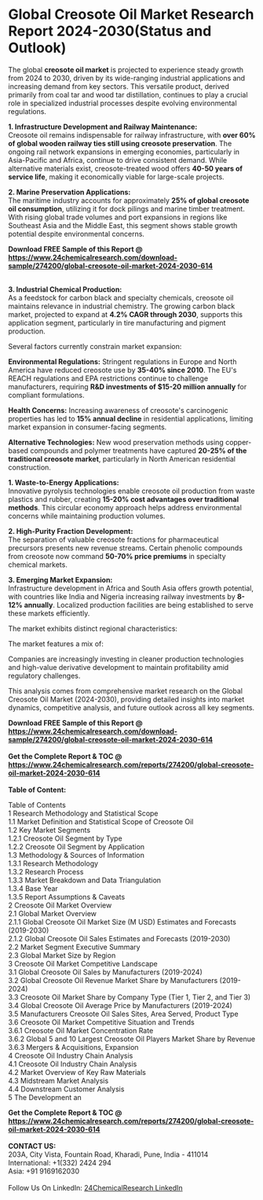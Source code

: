 <h1>Global Creosote Oil Market Research Report 2024-2030(Status and Outlook)</h1><p>The global <strong>creosote oil market</strong> is projected to experience steady growth from 2024 to 2030, driven by its wide-ranging industrial applications and increasing demand from key sectors. This versatile product, derived primarily from coal tar and wood tar distillation, continues to play a crucial role in specialized industrial processes despite evolving environmental regulations.</p><p><strong>1. Infrastructure Development and Railway Maintenance:</strong><br>
Creosote oil remains indispensable for railway infrastructure, with <strong>over 60% of global wooden railway ties still using creosote preservation</strong>. The ongoing rail network expansions in emerging economies, particularly in Asia-Pacific and Africa, continue to drive consistent demand. While alternative materials exist, creosote-treated wood offers <strong>40-50 years of service life</strong>, making it economically viable for large-scale projects.</p><p><strong>2. Marine Preservation Applications:</strong><br>
The maritime industry accounts for approximately <strong>25% of global creosote oil consumption</strong>, utilizing it for dock pilings and marine timber treatment. With rising global trade volumes and port expansions in regions like Southeast Asia and the Middle East, this segment shows stable growth potential despite environmental concerns.</p><div><b>Download FREE Sample of this Report @ 
            <a href="https://www.24chemicalresearch.com/download-sample/274200/global-creosote-oil-market-2024-2030-614">
            https://www.24chemicalresearch.com/download-sample/274200/global-creosote-oil-market-2024-2030-614</a></b></div><br><p><strong>3. Industrial Chemical Production:</strong><br>
As a feedstock for carbon black and specialty chemicals, creosote oil maintains relevance in industrial chemistry. The growing carbon black market, projected to expand at <strong>4.2% CAGR through 2030</strong>, supports this application segment, particularly in tire manufacturing and pigment production.</p><p>Several factors currently constrain market expansion:</p><p><strong>Environmental Regulations:</strong> Stringent regulations in Europe and North America have reduced creosote use by <strong>35-40% since 2010</strong>. The EU's REACH regulations and EPA restrictions continue to challenge manufacturers, requiring <strong>R&amp;D investments of $15-20 million annually</strong> for compliant formulations.</p><p><strong>Health Concerns:</strong> Increasing awareness of creosote's carcinogenic properties has led to <strong>15% annual decline</strong> in residential applications, limiting market expansion in consumer-facing segments.</p><p><strong>Alternative Technologies:</strong> New wood preservation methods using copper-based compounds and polymer treatments have captured <strong>20-25% of the traditional creosote market</strong>, particularly in North American residential construction.</p><p><strong>1. Waste-to-Energy Applications:</strong><br>
Innovative pyrolysis technologies enable creosote oil production from waste plastics and rubber, creating <strong>15-20% cost advantages over traditional methods</strong>. This circular economy approach helps address environmental concerns while maintaining production volumes.</p><p><strong>2. High-Purity Fraction Development:</strong><br>
The separation of valuable creosote fractions for pharmaceutical precursors presents new revenue streams. Certain phenolic compounds from creosote now command <strong>50-70% price premiums</strong> in specialty chemical markets.</p><p><strong>3. Emerging Market Expansion:</strong><br>
Infrastructure development in Africa and South Asia offers growth potential, with countries like India and Nigeria increasing railway investments by <strong>8-12% annually</strong>. Localized production facilities are being established to serve these markets efficiently.</p><p>The market exhibits distinct regional characteristics:</p><p>The market features a mix of:</p><p>Companies are increasingly investing in cleaner production technologies and high-value derivative development to maintain profitability amid regulatory challenges.</p><p>This analysis comes from comprehensive market research on the Global Creosote Oil Market (2024-2030), providing detailed insights into market dynamics, competitive analysis, and future outlook across all key segments.</p><div><b>Download FREE Sample of this Report @ 
            <a href="https://www.24chemicalresearch.com/download-sample/274200/global-creosote-oil-market-2024-2030-614">
            https://www.24chemicalresearch.com/download-sample/274200/global-creosote-oil-market-2024-2030-614</a></b></div><br><div><b>Get the Complete Report & TOC @ 
            <a href="https://www.24chemicalresearch.com/reports/274200/global-creosote-oil-market-2024-2030-614">
            https://www.24chemicalresearch.com/reports/274200/global-creosote-oil-market-2024-2030-614</a></b></div><br>
            <b>Table of Content:</b><p>Table of Contents<br />
1 Research Methodology and Statistical Scope<br />
1.1 Market Definition and Statistical Scope of Creosote Oil<br />
1.2 Key Market Segments<br />
1.2.1 Creosote Oil Segment by Type<br />
1.2.2 Creosote Oil Segment by Application<br />
1.3 Methodology & Sources of Information<br />
1.3.1 Research Methodology<br />
1.3.2 Research Process<br />
1.3.3 Market Breakdown and Data Triangulation<br />
1.3.4 Base Year<br />
1.3.5 Report Assumptions & Caveats<br />
2 Creosote Oil Market Overview<br />
2.1 Global Market Overview<br />
2.1.1 Global Creosote Oil Market Size (M USD) Estimates and Forecasts (2019-2030)<br />
2.1.2 Global Creosote Oil Sales Estimates and Forecasts (2019-2030)<br />
2.2 Market Segment Executive Summary<br />
2.3 Global Market Size by Region<br />
3 Creosote Oil Market Competitive Landscape<br />
3.1 Global Creosote Oil Sales by Manufacturers (2019-2024)<br />
3.2 Global Creosote Oil Revenue Market Share by Manufacturers (2019-2024)<br />
3.3 Creosote Oil Market Share by Company Type (Tier 1, Tier 2, and Tier 3)<br />
3.4 Global Creosote Oil Average Price by Manufacturers (2019-2024)<br />
3.5 Manufacturers Creosote Oil Sales Sites, Area Served, Product Type<br />
3.6 Creosote Oil Market Competitive Situation and Trends<br />
3.6.1 Creosote Oil Market Concentration Rate<br />
3.6.2 Global 5 and 10 Largest Creosote Oil Players Market Share by Revenue<br />
3.6.3 Mergers & Acquisitions, Expansion<br />
4 Creosote Oil Industry Chain Analysis<br />
4.1 Creosote Oil Industry Chain Analysis<br />
4.2 Market Overview of Key Raw Materials<br />
4.3 Midstream Market Analysis<br />
4.4 Downstream Customer Analysis<br />
5 The Development an</p><div><b>Get the Complete Report & TOC @ 
            <a href="https://www.24chemicalresearch.com/reports/274200/global-creosote-oil-market-2024-2030-614">
            https://www.24chemicalresearch.com/reports/274200/global-creosote-oil-market-2024-2030-614</a></b></div><br><b>CONTACT US:</b><br>
            203A, City Vista, Fountain Road, Kharadi, Pune, India - 411014<br>
            International: +1(332) 2424 294<br>
            Asia: +91 9169162030 <br><br>
            Follow Us On LinkedIn: <a href="https://www.linkedin.com/company/24chemicalresearch/">24ChemicalResearch LinkedIn</a>